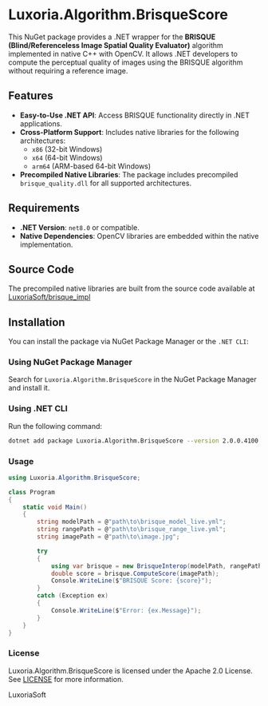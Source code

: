 # Luxoria.Algorithm.BrisqueScore

This NuGet package provides a .NET wrapper for the **BRISQUE (Blind/Referenceless Image Spatial Quality Evaluator)** algorithm implemented in native C++ with OpenCV. It allows .NET developers to compute the perceptual quality of images using the BRISQUE algorithm without requiring a reference image.

## Features
- **Easy-to-Use .NET API**: Access BRISQUE functionality directly in .NET applications.
- **Cross-Platform Support**: Includes native libraries for the following architectures:
  - `x86` (32-bit Windows)
  - `x64` (64-bit Windows)
  - `arm64` (ARM-based 64-bit Windows)
- **Precompiled Native Libraries**: The package includes precompiled `brisque_quality.dll` for all supported architectures.

## Requirements
- **.NET Version**: `net8.0` or compatible.
- **Native Dependencies**: OpenCV libraries are embedded within the native implementation.

## Source Code
The precompiled native libraries are built from the source code available at [LuxoriaSoft/brisque_impl](https://github.com/LuxoriaSoft/brisque_impl)

## Installation
You can install the package via NuGet Package Manager or the `.NET CLI`:

### Using NuGet Package Manager
Search for `Luxoria.Algorithm.BrisqueScore` in the NuGet Package Manager and install it.

### Using .NET CLI
Run the following command:
```bash
dotnet add package Luxoria.Algorithm.BrisqueScore --version 2.0.0.4100
```

### Usage
```csharp	
using Luxoria.Algorithm.BrisqueScore;

class Program
{
    static void Main()
    {
        string modelPath = @"path\to\brisque_model_live.yml";
        string rangePath = @"path\to\brisque_range_live.yml";
        string imagePath = @"path\to\image.jpg";

        try
        {
            using var brisque = new BrisqueInterop(modelPath, rangePath);
            double score = brisque.ComputeScore(imagePath);
            Console.WriteLine($"BRISQUE Score: {score}");
        }
        catch (Exception ex)
        {
            Console.WriteLine($"Error: {ex.Message}");
        }
    }
}
```

### License
Luxoria.Algorithm.BrisqueScore is licensed under the Apache 2.0 License. See [LICENSE](LICENSE) for more information.

LuxoriaSoft
